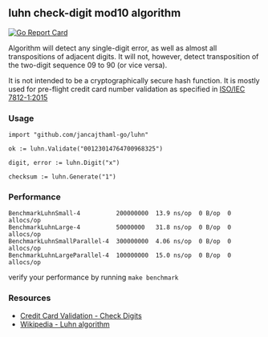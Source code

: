 ## luhn check-digit mod10 algorithm

[![Go Report Card](https://goreportcard.com/badge/jancajthaml-go/luhn)](https://goreportcard.com/report/jancajthaml-go/luhn)

Algorithm will detect any single-digit error, as well as almost all transpositions of adjacent digits. It will not, however, detect transposition of the two-digit sequence 09 to 90 (or vice versa).

It is not intended to be a cryptographically secure hash function. It is mostly used for pre-flight credit card number validation as specified in [ISO/IEC 7812-1:2015](http://www.iso.org/iso/catalogue_detail?csnumber=66011)

### Usage ###

```
import "github.com/jancajthaml-go/luhn"

ok := luhn.Validate("00123014764700968325")

digit, error := luhn.Digit("x")

checksum := luhn.Generate("1")
```

### Performance ###

```
BenchmarkLuhnSmall-4          200000000  13.9 ns/op  0 B/op  0 allocs/op
BenchmarkLuhnLarge-4          50000000   31.8 ns/op  0 B/op  0 allocs/op
BenchmarkLuhnSmallParallel-4  300000000  4.06 ns/op  0 B/op  0 allocs/op
BenchmarkLuhnLargeParallel-4  100000000  15.0 ns/op  0 B/op  0 allocs/op
```

verify your performance by running `make benchmark`

### Resources ###

* [Credit Card Validation - Check Digits](https://web.eecs.umich.edu/~bartlett/credit_card_number.html)
* [Wikipedia - Luhn algorithm](https://en.wikipedia.org/wiki/Luhn_algorithm)
